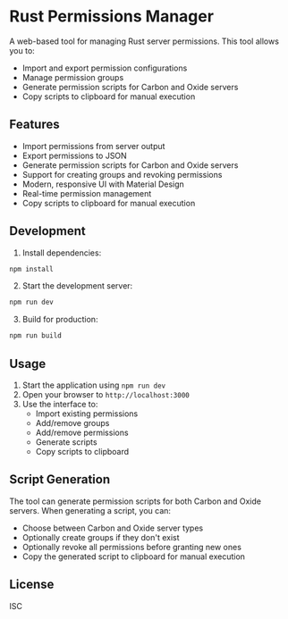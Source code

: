 # Rust Permissions Manager

A web-based tool for managing Rust server permissions. This tool allows you to:
- Import and export permission configurations
- Manage permission groups
- Generate permission scripts for Carbon and Oxide servers
- Copy scripts to clipboard for manual execution

## Features

- Import permissions from server output
- Export permissions to JSON
- Generate permission scripts for Carbon and Oxide servers
- Support for creating groups and revoking permissions
- Modern, responsive UI with Material Design
- Real-time permission management
- Copy scripts to clipboard for manual execution

## Development

1. Install dependencies:
```bash
npm install
```

2. Start the development server:
```bash
npm run dev
```

3. Build for production:
```bash
npm run build
```

## Usage

1. Start the application using `npm run dev`
2. Open your browser to `http://localhost:3000`
3. Use the interface to:
   - Import existing permissions
   - Add/remove groups
   - Add/remove permissions
   - Generate scripts
   - Copy scripts to clipboard

## Script Generation

The tool can generate permission scripts for both Carbon and Oxide servers. When generating a script, you can:

- Choose between Carbon and Oxide server types
- Optionally create groups if they don't exist
- Optionally revoke all permissions before granting new ones
- Copy the generated script to clipboard for manual execution

## License

ISC 